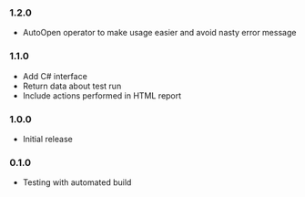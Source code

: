 ### 1.2.0
* AutoOpen operator to make usage easier and avoid nasty error message

### 1.1.0
* Add C# interface
* Return data about test run
* Include actions performed in HTML report

### 1.0.0
* Initial release

### 0.1.0
* Testing with automated build

